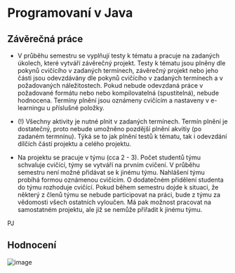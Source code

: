 # Programovaní v Java

## Závěrečná práce

- V průběhu semestru se vyplňují testy k tématu a pracuje na zadaných úkolech, které vytváří závěrečný projekt. Testy k tématu jsou plněny dle pokynů cvičícího v zadaných termínech, závěrečný projekt nebo jeho části jsou odevzdávány dle pokynů cvičícího v zadaných termínech a v požadovaných náležitostech.
  Pokud nebude odevzdaná práce v požadované formátu nebo nebo kompilovatelná (spustitelná), nebude hodnocena.
  Termíny plnění jsou oznámeny cvičícím a nastaveny v e-learningu u příslušné položky.

- (!) Všechny aktivity je nutné plnit v zadaných termínech. Termín plnění je dostatečný, proto nebude umožněno pozdější plnění akvitiy (po zadaném termnínu). Týká se to jak plnění testů k tématu, tak i odevzdání dílčích částí projektu a celého projektu.

- Na projektu se pracuje v týmu (cca 2 - 3). Počet studentů týmu schvaluje cvičící, týmy se vytváří na prvním cvičení. V průběhu semestru není možné přidávat se k jinému týmu.
  Nahlášení týmu probíhá formou oznámenou cvičícím. O dodatečném přidělení studenta do týmu rozhoduje cvičící. Pokud během semestru dojde k situaci, že některý z členů týmu se nebude participovat na práci, bude z týmu za vědomosti všech ostatních vyloučen. Má pak možnost pracovat na samostatném projektu, ale již se nemůže přiřadit k jinému týmu.

PJ

## Hodnocení
![image](https://github.com/Lynder063/PJ/assets/56117532/1e5f8df6-2b00-4239-872d-ba838dc85c5f)
